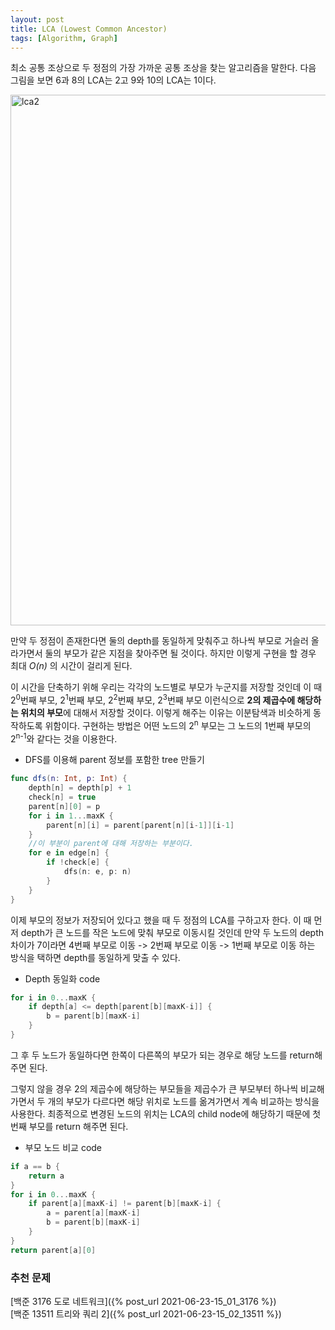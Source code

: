 ```yaml
---
layout: post
title: LCA (Lowest Common Ancestor)
tags: [Algorithm, Graph]
---
```


최소 공통 조상으로 두 정점의 가장 가까운 공통 조상을 찾는 알고리즘을 말한다. 다음 그림을 보면 6과 8의 LCA는 2고 9와 10의 LCA는 1이다.  

<img width="849" alt="lca2" src="https://user-images.githubusercontent.com/78075226/120491248-0c41af80-c3f4-11eb-9c2c-b6a451385647.png">

만약 두 정점이 존재한다면 둘의 depth를 동일하게 맞춰주고 하나씩 부모로 거슬러 올라가면서 둘의 부모가 같은 지점을 찾아주면 될 것이다. 하지만 이렇게 구현을 할 경우 최대 *O(n)* 의 시간이 걸리게 된다.  

이 시간을 단축하기 위해 우리는 각각의 노드별로 부모가 누군지를 저장할 것인데 이 때 2<sup>0</sup>번째 부모, 2<sup>1</sup>번째 부모, 2<sup>2</sup>번째 부모, 2<sup>3</sup>번째 부모 이런식으로 **2의 제곱수에 해당하는 위치의 부모**에 대해서 저장할 것이다. 이렇게 해주는 이유는 이분탐색과 비슷하게 동작하도록 위함이다. 구현하는 방법은 어떤 노드의 2<sup>n</sup> 부모는 그 노드의 1번째 부모의 2<sup>n-1</sup>와 같다는 것을 이용한다.

- DFS를 이용해 parent 정보를 포함한 tree 만들기



```swift
func dfs(n: Int, p: Int) {
    depth[n] = depth[p] + 1
    check[n] = true
    parent[n][0] = p
    for i in 1...maxK {
        parent[n][i] = parent[parent[n][i-1]][i-1]
    }
    //이 부분이 parent에 대해 저장하는 부분이다.
    for e in edge[n] {
        if !check[e] {
            dfs(n: e, p: n)
        }
    }
}
```
이제 부모의 정보가 저장되어 있다고 했을 때 두 정점의 LCA를 구하고자 한다. 이 때 먼저 depth가 큰 노드를 작은 노드에 맞춰 부모로 이동시킬 것인데 만약 두 노드의 depth 차이가 7이라면 4번째 부모로 이동 -> 2번째 부모로 이동 -> 1번째 부모로 이동 하는 방식을 택하면 depth를 동일하게 맞출 수 있다. 
- Depth 동일화 code



```swift
for i in 0...maxK {
    if depth[a] <= depth[parent[b][maxK-i]] {
        b = parent[b][maxK-i]
    }
}
```
그 후 두 노드가 동일하다면 한쪽이 다른쪽의 부모가 되는 경우로 해당 노드를 return해주면 된다. 

그렇지 않을 경우 2의 제곱수에 해당하는 부모들을 제곱수가 큰 부모부터 하나씩 비교해가면서 두 개의 부모가 다르다면 해당 위치로 노드를 옮겨가면서 계속 비교하는 방식을 사용한다. 최종적으로 변경된 노드의 위치는 LCA의 child node에 해당하기 때문에 첫번째 부모를 return 해주면 된다.

- 부모 노드 비교 code



```swift
if a == b {
    return a
}
for i in 0...maxK {
    if parent[a][maxK-i] != parent[b][maxK-i] {
        a = parent[a][maxK-i]
        b = parent[b][maxK-i]
    }
}
return parent[a][0]
```

### 추천 문제

[백준 3176 도로 네트워크]({% post_url 2021-06-23-15_01_3176 %})  
[백준 13511 트리와 쿼리 2]({% post_url 2021-06-23-15_02_13511 %})  
